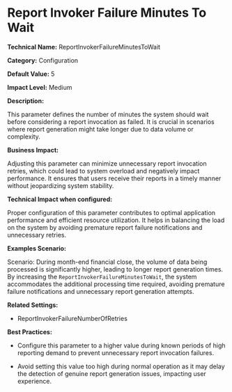 # Report Invoker Failure Minutes To Wait

**Technical Name:** ReportInvokerFailureMinutesToWait

**Category:** Configuration

**Default Value:** 5

**Impact Level:** Medium

**Description:**

This parameter defines the number of minutes the system should wait before considering a report invocation as failed. It is crucial in scenarios where report generation might take longer due to data volume or complexity.

**Business Impact:**

Adjusting this parameter can minimize unnecessary report invocation retries, which could lead to system overload and negatively impact performance. It ensures that users receive their reports in a timely manner without jeopardizing system stability.

**Technical Impact when configured:**

Proper configuration of this parameter contributes to optimal application performance and efficient resource utilization. It helps in balancing the load on the system by avoiding premature report failure notifications and unnecessary retries.

**Examples Scenario:**

Scenario: During month-end financial close, the volume of data being processed is significantly higher, leading to longer report generation times. By increasing the `ReportInvokerFailureMinutesToWait`, the system accommodates the additional processing time required, avoiding premature failure notifications and unnecessary report generation attempts.

**Related Settings:**

- ReportInvokerFailureNumberOfRetries

**Best Practices:** 

- Configure this parameter to a higher value during known periods of high reporting demand to prevent unnecessary report invocation failures.
  
- Avoid setting this value too high during normal operation as it may delay the detection of genuine report generation issues, impacting user experience.